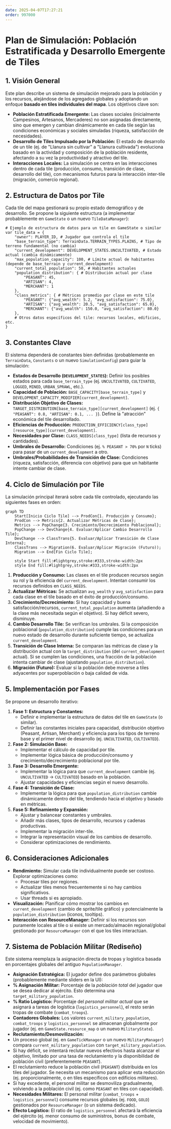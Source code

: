 ```yaml
---
date: 2025-04-07T17:27:21
order: 997000
---
```

# Plan de Simulación: Población Estratificada y Desarrollo Emergente de Tiles

## 1. Visión General

Este plan describe un sistema de simulación mejorado para la población y los recursos, alejándose de los agregados globales y adoptando un enfoque **basado en tiles individuales del mapa**. Los objetivos clave son:

*   **Población Estratificada Emergente:** Las clases sociales (inicialmente Campesinos, Artesanos, Mercaderes) no son asignadas directamente, sino que emergen y cambian dinámicamente en cada tile según las condiciones económicas y sociales simuladas (riqueza, satisfacción de necesidades).
*   **Desarrollo de Tiles Impulsado por la Población:** El estado de desarrollo de un tile (ej. de "Llanura sin cultivar" a "Llanura cultivada") evoluciona basado en la actividad y composición de la población residente, afectando a su vez la productividad y atractivo del tile.
*   **Interacciones Locales:** La simulación se centra en las interacciones dentro de cada tile (producción, consumo, transición de clase, desarrollo del tile), con mecanismos futuros para la interacción inter-tile (migración, comercio regional).

## 2. Estructura de Datos por Tile

Cada tile del mapa gestionará su propio estado demográfico y de desarrollo. Se propone la siguiente estructura (a implementar probablemente en `GameState` o un nuevo `TileDataManager`):

```gdscript
# Ejemplo de estructura de datos para un tile en GameState o similar
var tile_data = {
    "owner": PLAYER_ID, # Jugador que controla el tile
    "base_terrain_type": TerrainData.TERRAIN_TYPES.PLAINS, # Tipo de terreno fundamental (no cambia)
    "current_development": DEVELOPMENT_STATES.UNCULTIVATED, # Estado actual (cambia dinámicamente)
    "max_population_capacity": 100, # Límite actual de habitantes (depende de base_terrain y current_development)
    "current_total_population": 50, # Habitantes actuales
    "population_distribution": { # Distribución actual por clase
        "PEASANT": 45,
        "ARTISAN": 4,
        "MERCHANT": 1
    },
    "class_metrics": { # Métricas promedio por clase en este tile
        "PEASANT": {"avg_wealth": 5.2, "avg_satisfaction": 75.0},
        "ARTISAN": {"avg_wealth": 20.5, "avg_satisfaction": 65.0},
        "MERCHANT": {"avg_wealth": 150.0, "avg_satisfaction": 80.0}
    },
    # Otros datos específicos del tile: recursos locales, edificios, etc.
}
```

## 3. Constantes Clave

El sistema dependerá de constantes bien definidas (probablemente en `TerrainData`, `Constants` o un nuevo `SimulationConfig`) para guiar la simulación:

*   **Estados de Desarrollo (`DEVELOPMENT_STATES`):** Definir los posibles estados para cada `base_terrain_type` (ej. `UNCULTIVATED`, `CULTIVATED`, `LOGGED`, `MINED`, `URBAN_SPRAWL`, etc.).
*   **Capacidad de Población:** `BASE_CAPACITY[base_terrain_type]` y `DEVELOPMENT_CAPACITY_MODIFIER[current_development]`.
*   **Distribución Objetivo de Clases:** `TARGET_DISTRIBUTION[base_terrain_type][current_development]` (ej. `{ "PEASANT": 0.8, "ARTISAN": 0.1, ... }`). Define la "atracción" económica del tile desarrollado.
*   **Eficiencias de Producción:** `PRODUCTION_EFFICIENCY[class_type][resource_type][current_development]`.
*   **Necesidades por Clase:** `CLASS_NEEDS[class_type]` (lista de recursos y cantidades).
*   **Umbrales de Desarrollo:** Condiciones (ej. `% PEASANT > 70%` por `N` ticks) para pasar de un `current_development` a otro.
*   **Umbrales/Probabilidades de Transición de Clase:** Condiciones (riqueza, satisfacción, diferencia con objetivo) para que un habitante intente cambiar de clase.

## 4. Ciclo de Simulación por Tile

La simulación principal iterará sobre cada tile controlado, ejecutando las siguientes fases en orden:

```mermaid
graph TD
    Start[Inicio Ciclo Tile] --> ProdCon{1. Producción y Consumo};
    ProdCon --> Metrics{2. Actualizar Métricas de Clase};
    Metrics --> PopChange{3. Crecimiento/Decrecimiento Poblacional};
    PopChange --> DevChange{4. Evaluar/Aplicar Cambio Desarrollo Tile};
    DevChange --> ClassTrans{5. Evaluar/Aplicar Transición de Clase Interna};
    ClassTrans --> Migration(6. Evaluar/Aplicar Migración (Futuro));
    Migration --> End[Fin Ciclo Tile];

    style Start fill:#lightgrey,stroke:#333,stroke-width:2px
    style End fill:#lightgrey,stroke:#333,stroke-width:2px
```

1.  **Producción y Consumo:** Las clases en el tile producen recursos según su rol y la eficiencia del `current_development`. Intentan consumir los recursos definidos en `CLASS_NEEDS`.
2.  **Actualizar Métricas:** Se actualizan `avg_wealth` y `avg_satisfaction` para cada clase en el tile basado en el éxito de producción/consumo.
3.  **Crecimiento/Decrecimiento:** Si hay capacidad y buena satisfacción/recursos, `current_total_population` aumenta (añadiendo a la clase más necesitada según el objetivo). Si hay déficit severo, disminuye.
4.  **Cambio Desarrollo Tile:** Se verifican los umbrales. Si la composición poblacional (`population_distribution`) cumple las condiciones para un nuevo estado de desarrollo durante suficiente tiempo, se actualiza `current_development`.
5.  **Transición de Clase Interna:** Se comparan las métricas de clase y la distribución actual con la `target_distribution` (del `current_development` actual). Si se cumplen las condiciones, una fracción de la población intenta cambiar de clase (ajustando `population_distribution`).
6.  **Migración (Futuro):** Evaluar si la población debe moverse a tiles adyacentes por superpoblación o baja calidad de vida.

## 5. Implementación por Fases

Se propone un desarrollo iterativo:

1.  **Fase 1: Estructura y Constantes:**
    *   Definir e implementar la estructura de datos del tile en `GameState` (o similar).
    *   Definir las constantes iniciales para capacidad, distribución objetivo (Peasant, Artisan, Merchant) y eficiencia para los tipos de terreno base y el primer nivel de desarrollo (ej. `UNCULTIVATED`, `CULTIVATED`).
2.  **Fase 2: Simulación Base:**
    *   Implementar el cálculo de capacidad por tile.
    *   Implementar lógica básica de producción/consumo y crecimiento/decrecimiento poblacional por tile.
3.  **Fase 3: Desarrollo Emergente:**
    *   Implementar la lógica para que `current_development` cambie (ej. `UNCULTIVATED` -> `CULTIVATED`) basado en la población.
    *   Ajustar capacidades y eficiencias según el nuevo desarrollo.
4.  **Fase 4: Transición de Clase:**
    *   Implementar la lógica para que `population_distribution` cambie dinámicamente dentro del tile, tendiendo hacia el objetivo y basado en métricas.
5.  **Fase 5: Refinamiento y Expansión:**
    *   Ajustar y balancear constantes y umbrales.
    *   Añadir más clases, tipos de desarrollo, recursos y cadenas productivas.
    *   Implementar la migración inter-tile.
    *   Integrar la representación visual de los cambios de desarrollo.
    *   Considerar optimizaciones de rendimiento.

## 6. Consideraciones Adicionales

*   **Rendimiento:** Simular cada tile individualmente puede ser costoso. Explorar optimizaciones como:
    *   Procesar tiles por regiones.
    *   Actualizar tiles menos frecuentemente si no hay cambios significativos.
    *   Usar threads si es apropiado.
*   **Visualización:** Planificar cómo mostrar los cambios en `current_development` (cambio de sprite/tile gráfico) y potencialmente la `population_distribution` (iconos, tooltips).
*   **Interacción con ResourceManager:** Definir si los recursos son puramente locales al tile o si existe un mercado/almacén regional/global gestionado por `ResourceManager` con el que los tiles interactúan.

## 7. Sistema de Población Militar (Rediseño)

Este sistema reemplaza la asignación directa de tropas y logística basada en porcentajes globales del antiguo `PopulationManager`.

*   **Asignación Estratégica:** El jugador define dos parámetros globales (probablemente mediante sliders en la UI):
   *   **% Asignación Militar:** Porcentaje de la *población total* del jugador que se desea dedicar al ejército. Esto determina una `target_military_population`.
   *   **% Ratio Logístico:** Porcentaje del *personal militar actual* que se asignará a tareas de logística (`logistics_personnel`), el resto serán tropas de combate (`combat_troops`).
*   **Contadores Globales:** Los valores `current_military_population`, `combat_troops` y `logistics_personnel` se almacenan globalmente por jugador (ej. en `GameState.resource_map` o un nuevo `MilitaryState`).
*   **Reclutamiento/Desmovilización:**
   *   Un proceso global (ej. en `GameTickManager` o un nuevo `MilitaryManager`) compara `current_military_population` con `target_military_population`.
   *   Si hay déficit, se intentará reclutar nuevos efectivos hasta alcanzar el objetivo, limitado por una tasa de reclutamiento y la disponibilidad de población civil (preferentemente `PEASANT`).
   *   El reclutamiento reduce la población civil (`PEASANT`) distribuida en los tiles del jugador. Se necesita un mecanismo para aplicar esta reducción (ej. proporcionalmente, o en tiles específicos con edificios militares).
   *   Si hay excedente, el personal militar se desmoviliza gradualmente, volviendo a la población civil (ej. como `PEASANT` en tiles con capacidad).
*   **Necesidades Militares:** El personal militar (`combat_troops` + `logistics_personnel`) consume recursos globales (ej. `FOOD`, `GOLD`) gestionados por `ResourceManager` (o un sistema dedicado).
*   **Efecto Logístico:** El ratio de `logistics_personnel` afectará la eficiencia del ejército (ej. menor consumo de suministros, bonus de combate, velocidad de movimiento).